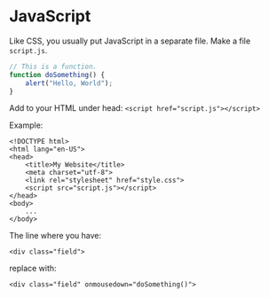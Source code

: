 # JavaScript
Like CSS, you usually put JavaScript in a separate file.  Make a file `script.js`.

```js
// This is a function.
function doSomething() {
	alert("Hello, World");
}
```

Add to your HTML under head: `<script href="script.js"></script>`

Example:
```
<!DOCTYPE html>
<html lang="en-US">
<head>
	<title>My Website</title>
	<meta charset="utf-8">
	<link rel="stylesheet" href="style.css">
	<script src="script.js"></script>
</head>
<body>
	...
</body>
```

The line where you have:
```
<div class="field">
```

replace with:
```
<div class="field" onmousedown="doSomething()">
```
